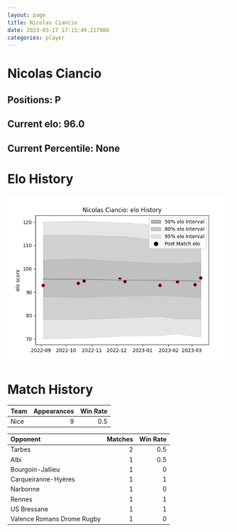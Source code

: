 ```yaml
---  
layout: page  
title: Nicolas Ciancio  
date: 2023-03-17 17:15:49.217986  
categories: player  
---
```

# Nicolas Ciancio

## Positions: P

## Current elo: 96.0

## Current Percentile: None

# Elo History


![elo history](history_NicolasCiancio.png)
# Match History


| Team   |   Appearances |   Win Rate |
|:-------|--------------:|-----------:|
| Nice   |             9 |        0.5 |

| Opponent                   |   Matches |   Win Rate |
|:---------------------------|----------:|-----------:|
| Tarbes                     |         2 |        0.5 |
| Albi                       |         1 |        0.5 |
| Bourgoin-Jallieu           |         1 |        0   |
| Carqueiranne-Hyères        |         1 |        1   |
| Narbonne                   |         1 |        0   |
| Rennes                     |         1 |        1   |
| US Bressane                |         1 |        1   |
| Valence Romans Drome Rugby |         1 |        0   |